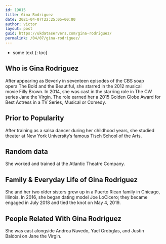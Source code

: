 ```yaml
---
id: 19015
title: Gina Rodriguez
date: 2021-04-07T22:25:05+00:00
author: victor
layout: post
guid: https://ukdataservers.com/gina-rodriguez/
permalink: /04/07/gina-rodriguez/
---
```


* some text
{: toc}


## Who is Gina Rodriguez



After appearing as Beverly in seventeen episodes of the CBS soap opera The Bold and the Beautiful, she starred in the 2012 musical movie Filly Brown. In 2014, she was cast in the starring role in The CW series Jane the Virgin. The role earned her a 2015 Golden Globe Award for Best Actress in a TV Series, Musical or Comedy.

                
                
                
## Prior to Popularity



After training as a salsa dancer during her childhood years, she studied theater at New York University&#8217;s famous Tisch School of the Arts.

                
                
                
## Random data



She worked and trained at the Atlantic Theatre Company. 

                
                
                
## Family & Everyday Life of Gina Rodriguez



She and her two older sisters grew up in a Puerto Rican family in Chicago, Illinois. In 2016, she began dating model Joe LoCicero; they became engaged in July 2018 and tied the knot on May 4, 2019. 

                
                
                
## People Related With Gina Rodriguez



She was cast alongside Andrea Navedo, Yael Grobglas, and Justin Baldoni on Jane the Virgin.

                
              
            
          
          
          